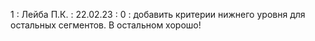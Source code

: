 1 : Лейба П.К. : 22.02.23 : 0 : добавить критерии нижнего уровня для остальных сегментов. В остальном хорошо!
